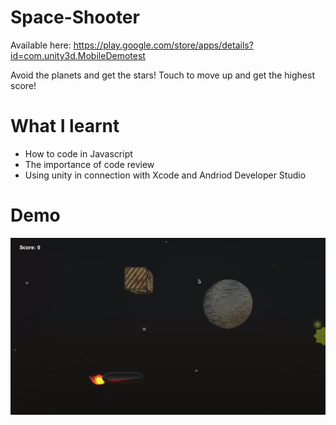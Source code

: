 # Space-Shooter

Available here: https://play.google.com/store/apps/details?id=com.unity3d.MobileDemotest

Avoid the planets and get the stars! Touch to move up and get the highest score!

# What I learnt

- How to code in Javascript
- The importance of code review
- Using unity in connection with Xcode and Andriod Developer Studio

# Demo

![Space-Shooter](ezgif-3-8515bc9d90d3.gif)
